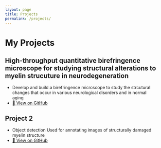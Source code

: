 ```yaml
---
layout: page
title: Projects
permalink: /projects/
---
```


# My Projects

## High-throughput quantitative birefringence microscope for studying structural alterations to myelin strucuture in neurodegeneration
- Develop and build a birefringence microscope to study the strcutural changes that occur in various neurological disorders and in normal aging
- [🔗 View on GitHub](https://github.com/alexgray103/BiRScope)

## Project 2
- Object detection Used for annotating images of structurally damaged myelin structure
- [🔗 View on GitHub](https://github.com/alexgray103/Object_detection_Annotation)
